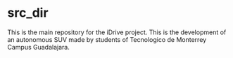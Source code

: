 # src_dir
This is the main repository for the iDrive project. This is the development
of an autonomous SUV made by students of Tecnologico de Monterrey Campus Guadalajara.
